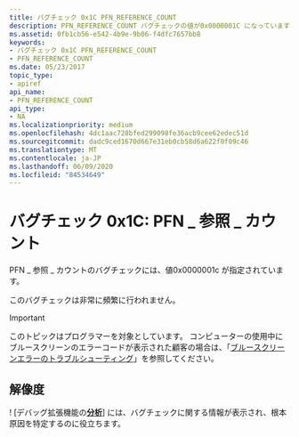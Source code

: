 ```yaml
---
title: バグチェック 0x1C PFN_REFERENCE_COUNT
description: PFN_REFERENCE_COUNT バグチェックの値が0x0000001C になっています。このバグチェックは非常に頻繁に行われます。
ms.assetid: 0fb1cb56-e542-4b9e-9b06-f4dfc7657bb8
keywords:
- バグチェック 0x1C PFN_REFERENCE_COUNT
- PFN_REFERENCE_COUNT
ms.date: 05/23/2017
topic_type:
- apiref
api_name:
- PFN_REFERENCE_COUNT
api_type:
- NA
ms.localizationpriority: medium
ms.openlocfilehash: 4dc1aac728bfed299098fe36acb9cee62edec51d
ms.sourcegitcommit: dadc9ced1670d667e31eb0cb58d6a622f0f09c46
ms.translationtype: MT
ms.contentlocale: ja-JP
ms.lasthandoff: 06/09/2020
ms.locfileid: "84534649"
---
```

# <a name="bug-check-0x1c-pfn_reference_count"></a>バグチェック 0x1C: PFN \_ 参照 \_ カウント


PFN \_ 参照 \_ カウントのバグチェックには、値0x0000001c が指定されています。

このバグチェックは非常に頻繁に行われません。

> [!IMPORTANT]
> このトピックはプログラマーを対象としています。 コンピューターの使用中にブルースクリーンのエラーコードが表示された顧客の場合は、「[ブルースクリーンエラーのトラブルシューティング](https://www.windows.com/stopcode)」を参照してください。

## <a name="resolution"></a>解像度
! [デバッグ拡張機能の[**分析**](-analyze.md)] には、バグチェックに関する情報が表示され、根本原因を特定するのに役立ちます。 

 




